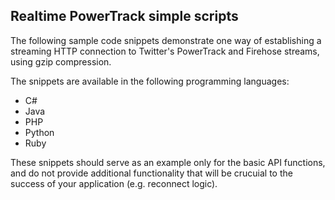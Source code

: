## Realtime PowerTrack simple scripts

<p>The following sample code snippets demonstrate one way of establishing a streaming HTTP connection to Twitter's PowerTrack and Firehose streams, using gzip compression.</p>
<p>The snippets are available in the following programming languages:
	<ul>
		<li>
			C#</li>
		<li>
			Java</li>
		<li>
			PHP</li>
		<li>
			Python</li>
		<li>
			Ruby</li>
	</ul>
</p>
<p>These snippets should serve as an example only for the basic API functions, and do not provide additional functionality that will be crucuial to the success of your application (e.g. reconnect logic).</p>
